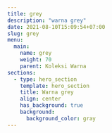 ```yaml
---
title: grey
description: "warna grey"
date: 2021-08-10T15:09:54+07:00
slug: grey
menu:
  main:
    name: grey
    weight: 70
    parent: Koleksi Warna
sections:
  - type: hero_section
    template: hero_section
    title: Warna grey
    align: center
    has_background: true
    background:
      background_color: gray
---
```


